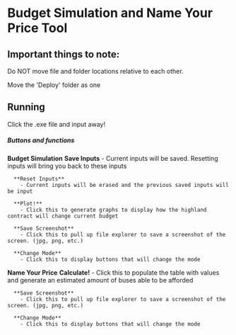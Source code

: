# Budget Simulation and Name Your Price Tool

## Important things to note:
Do NOT move file and folder locations relative to each other.

Move the 'Deploy' folder as one


## Running
Click the .exe file and input away!

##### Buttons and functions
  **Budget Simulation**
      **Save Inputs**
        - Current inputs will be saved. Resetting inputs will bring you back to these inputs
      
      **Reset Inputs**
        - Current inputs will be erased and the previous saved inputs will be input
      
      **Plot!**
        - Click this to generate graphs to display how the highland contract will change current budget
      
      **Save Screenshot**
        - Click this to pull up file explorer to save a screenshot of the screen. (jpg, png, etc.)

      **Change Mode**
        - Click this to display buttons that will change the mode 
      
  **Name Your Price**
      **Calculate!**
        - Click this to populate the table with values and generate an estimated amount of buses able to be afforded
      
      **Save Screenshot**
        - Click this to pull up file explorer to save a screenshot of the screen. (jpg, png, etc.)
      
      **Change Mode**
        - Click this to display buttons that will change the mode 



